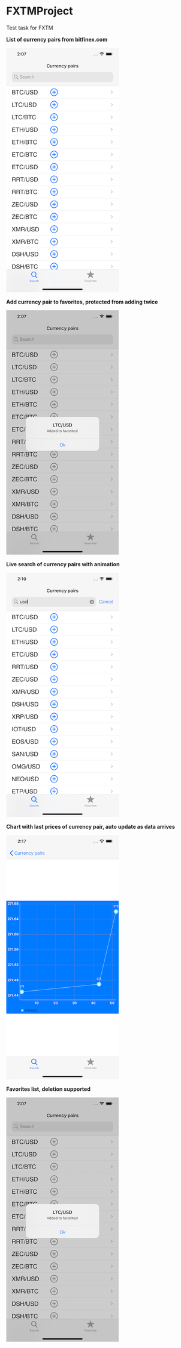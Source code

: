# FXTMProject
Test task for FXTM

**List of currency pairs from bitfinex.com**

![Currency pairs list](https://github.com/1rusl1/FXTMProject/blob/master/Screeshots/list%20of%20currency%20pairs.png)

**Add currency pair to favorites, protected from adding twice**

![Add to favorites](https://github.com/1rusl1/FXTMProject/blob/master/Screeshots/add%20to%20favorites.png)

**Live search of currency pairs with animation**

![Search](https://github.com/1rusl1/FXTMProject/blob/master/Screeshots/search.png)

**Chart with last prices of currency pair, auto update as data arrives**

![Chart](https://github.com/1rusl1/FXTMProject/blob/master/Screeshots/chart.png)

**Favorites list, deletion supported**

![Favorites](https://github.com/1rusl1/FXTMProject/blob/master/Screeshots/add%20to%20favorites.png)


